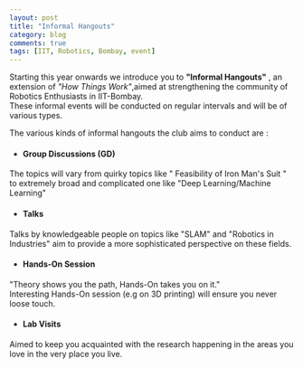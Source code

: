 ```yaml
---
layout: post
title: "Informal Hangouts"
category: blog
comments: true
tags: [IIT, Robotics, Bombay, event]
---
```


Starting this year onwards we introduce you to __"Informal Hangouts"__ , an extension of <em>"How Things Work"</em>,aimed at strengthening the community of Robotics Enthusiasts in IIT-Bombay.  
These informal events will be conducted on regular intervals and will be of various types.  

  The various kinds of informal hangouts the club aims to conduct are :
* #### Group Discussions (GD)
The topics will vary from quirky topics like " Feasibility of Iron Man's Suit " to extremely broad and complicated one like "Deep Learning/Machine Learning"
* #### Talks
Talks by knowledgeable people on topics like "SLAM" and "Robotics in Industries" aim to provide a more sophisticated perspective on these fields. 
* #### Hands-On Session
"Theory shows you the path, Hands-On takes you on it."    
Interesting Hands-On session (e.g on 3D printing) will ensure you never loose touch.
* #### Lab Visits
Aimed to keep you acquainted with the research happening in the areas you love in the very place you live.  
